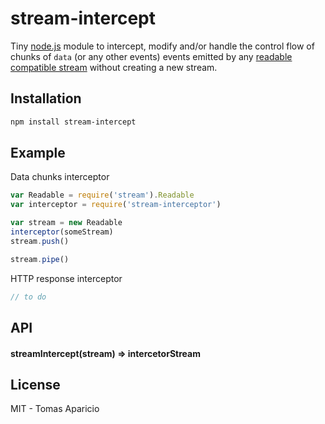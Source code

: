 # stream-intercept

Tiny [node.js](https://nodejs.org) module to intercept, modify and/or handle the control flow of chunks of `data` (or any other events) events emitted by any [readable compatible stream](https://nodejs.org/api/stream.html#stream_class_stream_readable) without creating a new stream.

## Installation

```bash
npm install stream-intercept
```

## Example

Data chunks interceptor
```js
var Readable = require('stream').Readable
var interceptor = require('stream-interceptor')

var stream = new Readable
interceptor(someStream)
stream.push()

stream.pipe()
```

HTTP response interceptor
```js
// to do
```

## API

#### streamIntercept(stream) => intercetorStream

## License

MIT - Tomas Aparicio
